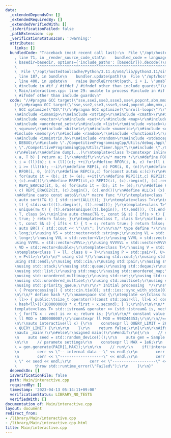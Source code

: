 ```yaml
---
data:
  _extendedDependsOn: []
  _extendedRequiredBy: []
  _extendedVerifiedWith: []
  _isVerificationFailed: false
  _pathExtension: cpp
  _verificationStatusIcon: ':warning:'
  attributes:
    links: []
  bundledCode: "Traceback (most recent call last):\n  File \"/opt/hostedtoolcache/Python/3.11.4/x64/lib/python3.11/site-packages/onlinejudge_verify/documentation/build.py\"\
    , line 71, in _render_source_code_stat\n    bundled_code = language.bundle(stat.path,\
    \ basedir=basedir, options={'include_paths': [basedir]}).decode()\n          \
    \         ^^^^^^^^^^^^^^^^^^^^^^^^^^^^^^^^^^^^^^^^^^^^^^^^^^^^^^^^^^^^^^^^^^^^^^^^^^^^^^^^^\n\
    \  File \"/opt/hostedtoolcache/Python/3.11.4/x64/lib/python3.11/site-packages/onlinejudge_verify/languages/cplusplus.py\"\
    , line 187, in bundle\n    bundler.update(path)\n  File \"/opt/hostedtoolcache/Python/3.11.4/x64/lib/python3.11/site-packages/onlinejudge_verify/languages/cplusplus_bundle.py\"\
    , line 400, in update\n    raise BundleErrorAt(path, i + 1, \"unable to process\
    \ #include in #if / #ifdef / #ifndef other than include guards\")\nonlinejudge_verify.languages.cplusplus_bundle.BundleErrorAt:\
    \ Main/interactive.cpp: line 29: unable to process #include in #if / #ifdef /\
    \ #ifndef other than include guards\n"
  code: "//#pragma GCC target(\"sse,sse2,sse3,ssse3,sse4,popcnt,abm,mmx,avx,avx2,avx512f\"\
    )\r\n#pragma GCC target(\"sse,sse2,sse3,ssse3,sse4,popcnt,abm,mmx,avx\")\r\n#pragma\
    \ GCC optimize(\"O3\")\r\n#pragma GCC optimize(\"unroll-loops\")\r\n#include <iostream>\r\
    \n#include <iomanip>\r\n#include <string>\r\n#include <cmath>\r\n#include <algorithm>\r\
    \n#include <vector>\r\n#include <set>\r\n#include <map>\r\n#include <unordered_map>\r\
    \n#include <unordered_set>\r\n#include <list>\r\n#include <stack>\r\n#include\
    \ <queue>\r\n#include <bitset>\r\n#include <numeric>\r\n#include <cassert>\r\n\
    #include <memory>\r\n#include <random>\r\n#include <functional>\r\n#include <complex>\r\
    \n#include <immintrin.h>\r\n#include <random>\r\n#include <stdexcept>\r\n#ifdef\
    \ DEBUG\r\n#include \"./CompetitiveProgrammingCpp/Utils/debug.hpp\"\r\n#include\
    \ \"./CompetitiveProgrammingCpp/Utils/Timer.hpp\"\r\n#include \"./CompetitiveProgrammingCpp/Utils/sample.hpp\"\
    \r\n#else\r\n#define dump(...)\r\ntemplate<class T>constexpr inline auto d_val(T\
    \ a, T b) { return a; }\r\n#endif\r\n\r\n/* macro */\r\n#define FOR(i, b, e) for(ll\
    \ i = (ll)(b); i < (ll)(e); ++i)\r\n#define RFOR(i, b, e) for(ll i = (ll)((e)-1);\
    \ i >= (ll)(b); --i)\r\n#define REP(i, n) FOR(i, 0, (n))\r\n#define RREP(i, n)\
    \ RFOR(i, 0, (n))\r\n#define REPC(x,c) for(const auto& x:(c))\r\n#define REPI2(it,b,e)\
    \ for(auto it = (b); it != (e); ++it)\r\n#define REPI(it,c) REPI2(it, (c).begin(),\
    \ (c).end())\r\n#define RREPI(it,c) REPI2(it, (c).rbegin(), (c).rend())\r\n#define\
    \ REPI_ERACE2(it, b, e) for(auto it = (b); it != (e);)\r\n#define REPI_ERACE(it,\
    \ c) REPI_ERACE2(it, (c).begin(), (c).end())\r\n#define ALL(x) (x).begin(),(x).end()\r\
    \n#define cauto const auto&\r\n/* macro func */\r\ntemplate<class T>\r\ninline\
    \ auto sort(T& t) { std::sort(ALL(t)); }\r\ntemplate<class T>\r\ninline auto rsort(T&\
    \ t) { std::sort((t).rbegin(), (t).rend()); }\r\ntemplate<class T>\r\ninline auto\
    \ unique(T& t) { (t).erase(unique((t).begin(), (t).end()), (t).end()); }\r\ntemplate<class\
    \ T, class S>\r\ninline auto chmax(T& t, const S& s) { if(s > t) { t = s; return\
    \ true; } return false; }\r\ntemplate<class T, class S>\r\ninline auto chmin(T&\
    \ t, const S& s) { if(s < t) { t = s; return true; } return false; }\r\ninline\
    \ auto BR() { std::cout << \"\\n\"; }\r\n\r\n/* type define */\r\nusing ll = long\
    \ long;\r\nusing VS = std::vector<std::string>;\r\nusing VL = std::vector<long\
    \ long>;\r\nusing VVL = std::vector<VL>;\r\nusing VVVL = std::vector<VVL>;\r\n\
    using VVVVL = std::vector<VVVL>;\r\nusing VVVVVL = std::vector<VVVVL>;\r\nusing\
    \ VD = std::vector<double>;\r\ntemplate<class T>\r\nusing V = std::vector<T>;\r\
    \ntemplate<class T = ll, class U = T>\r\nusing P = std::pair<T, U>;\r\nusing PAIR\
    \ = P<ll>;\r\n\r\n/* using std */\r\nusing std::cout;\r\nusing std::cerr;\r\n\
    using std::endl;\r\nusing std::cin;\r\nusing std::pair;\r\nusing std::string;\r\
    \nusing std::stack;\r\nusing std::queue;\r\nusing std::deque;\r\nusing std::vector;\r\
    \nusing std::list;\r\nusing std::map;\r\nusing std::unordered_map;\r\nusing std::multimap;\r\
    \nusing std::unordered_multimap;\r\nusing std::set;\r\nusing std::unordered_set;\r\
    \nusing std::unordered_multiset;\r\nusing std::multiset;\r\nusing std::bitset;\r\
    \nusing std::priority_queue;\r\n\r\n/* Initial processing  */\r\nstruct Preprocessing\
    \ { Preprocessing() { std::cin.tie(0); std::ios::sync_with_stdio(0); }; }__Preprocessing;\r\
    \n\r\n/* define hash */\r\nnamespace std {\r\ntemplate <>\tclass hash<std::pair<ll,\
    \ ll>> { public:\tsize_t operator()(const std::pair<ll, ll>& x) const { return\
    \ hash<ll>()(1000000000 * x.first + x.second); } };\r\n}\r\n\r\n/* input */\r\n\
    template<class T> std::istream& operator >> (std::istream& is, vector<T>& vec)\
    \ { for(T& x : vec) is >> x; return is; }\r\n\r\n/* constant value */\r\n// constexpr\
    \ ll MOD = 1000000007;\r\nconstexpr ll MOD = 998244353;\r\n\r\n//=============================================================================================\r\
    \n\r\nauto interactive(ll x) {\r\n    constexpr ll QUERY_LIMIT = 26;\r\n    REP(_,\
    \ QUERY_LIMIT) {\r\n\r\n    }\r\n    return false;\r\n}\r\n\r\n#ifdef _WIN32\r\
    \nauto _main()\r\n#else\r\nsigned main()\r\n#endif\r\n{\r\n    // seed settings\r\
    \n    auto seed = std::random_device()();\r\n    auto gen = Sample::SampleGenerator(seed);\r\
    \n\r\n    // paramete settings\r\n    constexpr ll MAX = 1e6;\r\n    auto [x]\
    \ = gen.generate(PAIR{1,MAX});\r\n\r\n    // run\r\n    if(!interactive(x)) {\r\
    \n        cerr << \"-- internal data --\" << endl;\r\n        cerr << x << endl;\r\
    \n        cerr << \"-------------------\" << endl;\r\n        cerr << \"seed:\
    \ \" << seed << endl;\r\n        cerr << \"-------------------\" << endl;\r\n\
    \        throw std::runtime_error(\"Failed\");\r\n    }\r\n}"
  dependsOn: []
  isVerificationFile: false
  path: Main/interactive.cpp
  requiredBy: []
  timestamp: '2023-04-13 05:14:11+09:00'
  verificationStatus: LIBRARY_NO_TESTS
  verifiedWith: []
documentation_of: Main/interactive.cpp
layout: document
redirect_from:
- /library/Main/interactive.cpp
- /library/Main/interactive.cpp.html
title: Main/interactive.cpp
---
```


